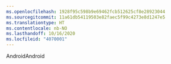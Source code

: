 ```yaml
---
ms.openlocfilehash: 1928f95c598b9e69462fcb512625cf8e28923044
ms.sourcegitcommit: 11a61db54119503e82faec5f99c4273e8d1247e5
ms.translationtype: HT
ms.contentlocale: nb-NO
ms.lasthandoff: 10/16/2020
ms.locfileid: "4070001"
---
```

<span data-ttu-id="89fc7-101">Android</span><span class="sxs-lookup"><span data-stu-id="89fc7-101">Android</span></span>